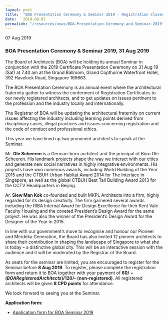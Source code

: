 ```yaml
---
layout: post
title:  "BOA Presentation Ceremony & Seminar 2019 - Registration Closed"
date:   2019-08-07
permalink: "/resources/news/BOA-Presentation-Ceremony-and-Seminar-2019"
---
```

07 Aug 2019

### **BOA Presentation Ceremony & Seminar 2019, 31 Aug 2019**

The Board of Architects (BOA) will be holding its annual Seminar in conjunction with the 2019 Certificate Presentation Ceremony on 31 Aug 19 (Sat) at 7.40 am at the Grand Ballroom, Grand Copthorne Waterfront Hotel, 392 Havelock Road, Singapore 169663.

The BOA Presentation Ceremony is an annual event where the architectural fraternity gather to witness the conferment of Registration Certificates to our newly registered architects, and to get updates on issues pertinent to the profession and the industry locally and internationally.  

The Registrar of BOA will be updating the architectural fraternity on current issues affecting the industry including  learning points derived from disciplinary cases, illegal practices and issues concerning registration and the code of conduct and professional ethics.

This year we have lined up two prominent architects to speak at the Seminar. 

Mr. **Ole Scheeren** is a German-born architect and the principal of Büro Ole Scheeren. His landmark projects shape the way we interact with our cities and generate new social narratives in highly integrative environments. His projects have won numerous awards, including World Building of the Year 2015 and the CTBUH Urban Habitat Award 2014 for The Interlace in Singapore, as well as the global CTBUH Best Tall Building Award 2013 for the CCTV Headquarters in Beijing.

Ar. **Siew Man Kok** co-founded and built MKPL Architects into a firm, highly regarded for its design creativity. The firm garnered several awards including the RIBA Internal Award for Design Excellence for their Kent Vale Faculty Housing and the coveted President’s Design Award for the same project.  He was also the winner of the President’s Design Award for the Designer of the Year in 2015.  

In line with our government’s move to recognise and honour our Pioneer and Merdeka Generation, the Board has also invited 12 pioneer architects to share their contribution in shaping the landscape of Singapore to what she is today – a distinctive global city. This will be an interactive session with the audience and it will be moderated by the Registrar of the Board.  

As seats for the seminar are limited, you are encouraged to register for the Seminar before **8 Aug 2019**. To register, please complete the registration form and return it to BOA together with your payment of **$60/- (BOA Registered Architects)/$120/- (non-registered)**.  All registered architects will be given **8 CPD points** for attendance.  

We look forward to seeing you at the Seminar. 

**Application form:**
* [Application form for BOA Seminar 2019]({{site.baseurl}}/files/BOA_Seminar_2019_Application_Form.pdf)

